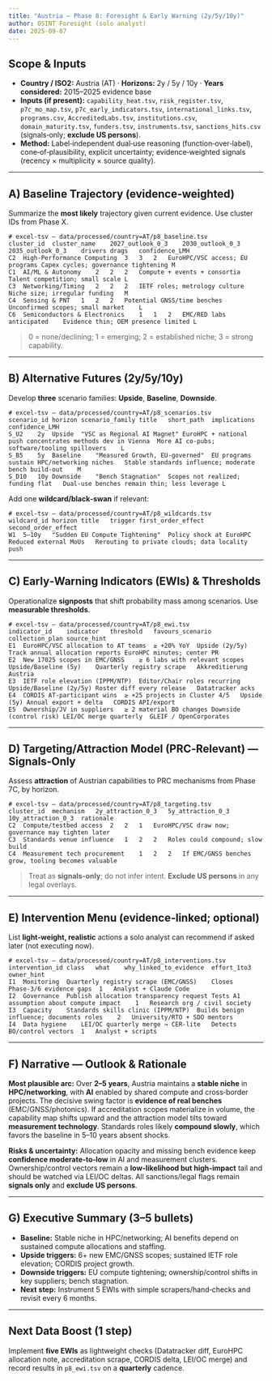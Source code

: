 ```yaml
---
title: "Austria — Phase 8: Foresight & Early Warning (2y/5y/10y)"
author: OSINT Foresight (solo analyst)
date: 2025-09-07
---
```


## Scope & Inputs
- **Country / ISO2:** Austria (AT) · **Horizons:** 2y / 5y / 10y · **Years considered:** 2015–2025 evidence base  
- **Inputs (if present):** `capability_heat.tsv`, `risk_register.tsv`, `p7c_mo_map.tsv`, `p7c_early_indicators.tsv`, `international_links.tsv`, `programs.csv`, `AccreditedLabs.tsv`, `institutions.csv`, `domain_maturity.tsv`, `funders.tsv`, `instruments.tsv`, `sanctions_hits.csv` (signals‑only; **exclude US persons**).  
- **Method:** Label‑independent dual‑use reasoning (function‑over‑label), cone‑of‑plausibility, explicit uncertainty; evidence‑weighted signals (recency × multiplicity × source quality).

---

## A) Baseline Trajectory (evidence‑weighted)
Summarize the **most likely** trajectory given current evidence. Use cluster IDs from Phase X.

```text
# excel-tsv — data/processed/country=AT/p8_baseline.tsv
cluster_id	cluster_name	2027_outlook_0_3	2030_outlook_0_3	2035_outlook_0_3	drivers	drags	confidence_LMH
C2	High-Performance Computing	3	3	2	EuroHPC/VSC access; EU programs	Capex cycles; governance tightening	M
C1	AI/ML & Autonomy	2	2	2	Compute + events + consortia	Talent competition; small scale	L
C3	Networking/Timing	2	2	2	IETF roles; metrology culture	Niche size; irregular funding	M
C4	Sensing & PNT	1	2	2	Potential GNSS/time benches	Unconfirmed scopes; small market	L
C6	Semiconductors & Electronics	1	1	2	EMC/RED labs anticipated	Evidence thin; OEM presence limited	L
```

> 0 = none/declining; 1 = emerging; 2 = established niche; 3 = strong capability.

---

## B) Alternative Futures (2y/5y/10y)
Develop **three** scenario families: **Upside**, **Baseline**, **Downside**.

```text
# excel-tsv — data/processed/country=AT/p8_scenarios.tsv
scenario_id	horizon	scenario_family	title	short_path	implications	confidence_LMH
S_U2	2y	Upside	"VSC as Regional AI Magnet"	EuroHPC + national push concentrates methods dev in Vienna	More AI co-pubs; software/tooling spillovers	L
S_B5	5y	Baseline	"Measured Growth, EU‑governed"	EU programs sustain HPC/networking niches	Stable standards influence; moderate bench build‑out	M
S_D10	10y	Downside	"Bench Stagnation"	Scopes not realized; funding flat	Dual‑use benches remain thin; less leverage	L
```

Add one **wildcard/black‑swan** if relevant:

```text
# excel-tsv — data/processed/country=AT/p8_wildcards.tsv
wildcard_id	horizon	title	trigger	first_order_effect	second_order_effect
W1	5–10y	"Sudden EU Compute Tightening"	Policy shock at EuroHPC	Reduced external MoUs	Rerouting to private clouds; data locality push
```

---

## C) Early‑Warning Indicators (EWIs) & Thresholds
Operationalize **signposts** that shift probability mass among scenarios. Use **measurable thresholds**.

```text
# excel-tsv — data/processed/country=AT/p8_ewi.tsv
indicator_id	indicator	threshold	favours_scenario	collection_plan	source_hint
E1	EuroHPC/VSC allocation to AT teams	≥ +20% YoY	Upside (2y/5y)	Track annual allocation reports	EuroHPC minutes; center PR
E2	New 17025 scopes in EMC/GNSS	≥ 6 labs with relevant scopes	Upside/Baseline (5y)	Quarterly registry scrape	Akkreditierung Austria
E3	IETF role elevation (IPPM/NTP)	Editor/Chair roles recurring	Upside/Baseline (2y/5y)	Roster diff every release	Datatracker acks
E4	CORDIS AT‑participant wins	≥ +25 projects in Cluster 4/5	Upside (5y)	Annual export + delta	CORDIS API/export
E5	Ownership/JV in suppliers	≥ 2 material BO changes	Downside (control risk)	LEI/OC merge quarterly	GLEIF / OpenCorporates
```

---

## D) Targeting/Attraction Model (PRC‑Relevant) — Signals‑Only
Assess **attraction** of Austrian capabilities to PRC mechanisms from Phase 7C, by horizon.

```text
# excel-tsv — data/processed/country=AT/p8_targeting.tsv
cluster_id	mechanism	2y_attraction_0_3	5y_attraction_0_3	10y_attraction_0_3	rationale
C2	Compute/testbed access	2	2	1	EuroHPC/VSC draw now; governance may tighten later
C3	Standards venue influence	1	2	2	Roles could compound; slow build
C4	Measurement tech procurement	1	2	2	If EMC/GNSS benches grow, tooling becomes valuable
```

> Treat as **signals‑only**; do not infer intent. **Exclude US persons** in any legal overlays.

---

## E) Intervention Menu (evidence‑linked; optional)
List **light‑weight, realistic** actions a solo analyst can recommend if asked later (not executing now).

```text
# excel-tsv — data/processed/country=AT/p8_interventions.tsv
intervention_id	class	what	why_linked_to_evidence	effort_1to3	owner_hint
I1	Monitoring	Quarterly registry scrape (EMC/GNSS)	Closes Phase‑3/6 evidence gaps	1	Analyst + Claude Code
I2	Governance	Publish allocation transparency request	Tests A1 assumption about compute impact	1	Research org / civil society
I3	Capacity	Standards skills clinic (IPPM/NTP)	Builds benign influence; documents roles	2	University/RTO + SDO mentors
I4	Data hygiene	LEI/OC quarterly merge → CER-lite	Detects BO/control vectors	1	Analyst + scripts
```

---

## F) Narrative — Outlook & Rationale
**Most plausible arc:** Over **2–5 years**, Austria maintains a **stable niche** in **HPC/networking**, with **AI** enabled by shared compute and cross‑border projects. The decisive swing factor is **evidence of real benches** (EMC/GNSS/photonics). If accreditation scopes materialize in volume, the capability map shifts upward and the attraction model tilts toward **measurement technology**. Standards roles likely **compound slowly**, which favors the baseline in 5–10 years absent shocks.

**Risks & uncertainty:** Allocation opacity and missing bench evidence keep **confidence moderate‑to‑low** in AI and measurement clusters. Ownership/control vectors remain a **low‑likelihood but high‑impact** tail and should be watched via LEI/OC deltas. All sanctions/legal flags remain **signals only** and **exclude US persons**.

---

## G) Executive Summary (3–5 bullets)
- **Baseline:** Stable niche in HPC/networking; AI benefits depend on sustained compute allocations and staffing.
- **Upside triggers:** 6+ new EMC/GNSS scopes; sustained IETF role elevation; CORDIS project growth.
- **Downside triggers:** EU compute tightening; ownership/control shifts in key suppliers; bench stagnation.
- **Next step:** Instrument 5 EWIs with simple scrapers/hand‑checks and revisit every 6 months.

---

## Next Data Boost (1 step)
Implement **five EWIs** as lightweight checks (Datatracker diff, EuroHPC allocation note, accreditation scrape, CORDIS delta, LEI/OC merge) and record results in `p8_ewi.tsv` on a **quarterly** cadence.

